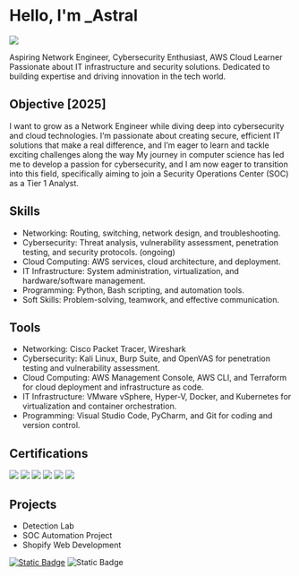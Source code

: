 # Hello, I'm _Astral
<a href="https://www.linkedin.com/in/pearl-juesca-04245b24/"><img src="https://img.shields.io/badge/-LinkedIn-0072b1?&style=for-the-badge&logo=linkedin&logoColor=white" /></a>

Aspiring Network Engineer,  Cybersecurity Enthusiast,  AWS Cloud Learner
Passionate about IT infrastructure and security solutions. 
Dedicated to building expertise and driving innovation in the tech world.


## Objective [2025]
I want to grow as a Network Engineer while diving deep into cybersecurity and cloud technologies. I’m passionate about creating secure, efficient IT solutions that make a real difference, and I’m eager to learn and tackle exciting challenges along the way
My journey in computer science has led me to develop a passion for cybersecurity, and I am now eager to transition into this field, specifically aiming to join a Security Operations Center (SOC) as a Tier 1 Analyst.

## Skills
- Networking: Routing, switching, network design, and troubleshooting.
- Cybersecurity: Threat analysis, vulnerability assessment, penetration testing, and security protocols. (ongoing)
- Cloud Computing: AWS services, cloud architecture, and deployment. 
- IT Infrastructure: System administration, virtualization, and hardware/software management.
- Programming: Python, Bash scripting, and automation tools.
- Soft Skills: Problem-solving, teamwork, and effective communication.


## Tools

- Networking: Cisco Packet Tracer, Wireshark
- Cybersecurity: Kali Linux, Burp Suite, and OpenVAS for penetration testing and vulnerability assessment.
- Cloud Computing: AWS Management Console, AWS CLI, and Terraform for cloud deployment and infrastructure as code.
- IT Infrastructure: VMware vSphere, Hyper-V, Docker, and Kubernetes for virtualization and container orchestration.
- Programming: Visual Studio Code, PyCharm, and Git for coding and version control.



## Certifications
<div>
<img src="https://img.shields.io/badge/AWS%20Cloud%20Practitioner-orange" />
<img src="https://img.shields.io/badge/GOOGLE-System%20Admin%20%26%20IT%20Infrastructure-blue" />
<img src="https://img.shields.io/badge/GOOGLE-Operating%20System-blue" />
<img src="https://img.shields.io/badge/GOOGLE-Computer%20Networking-blue" />
<img src="https://img.shields.io/badge/GOOGLE-Technical%20Support%20Fundamentals-blue" />
<img src="https://img.shields.io/badge/CISCO-Hardware%20Basics-dark%20green" />
</div>

## Projects
- Detection Lab
- SOC Automation Project
- Shopify Web Development
<div>
<a href="coolestrugs.ca"><img alt="Static Badge" src="https://img.shields.io/badge/coolestrugs.ca-FFFF00"></a>
<img alt="Static Badge" src="https://img.shields.io/badge/vintagesauce.ca-880808">
</div>
